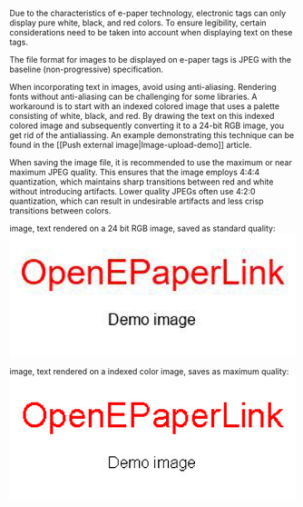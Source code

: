 Due to the characteristics of e-paper technology, electronic tags can only display pure white, black, and red colors. To ensure legibility, certain considerations need to be taken into account when displaying text on these tags.

The file format for images to be displayed on e-paper tags is JPEG with the baseline (non-progressive) specification.

When incorporating text in images, avoid using anti-aliasing. Rendering fonts without anti-aliasing can be challenging for some libraries. A workaround is to start with an indexed colored image that uses a palette consisting of white, black, and red. By drawing the text on this indexed colored image and subsequently converting it to a 24-bit RGB image, you get rid of the antialiassing. An example demonstrating this technique can be found in the [[Push external image|Image-upload-demo]] article.

When saving the image file, it is recommended to use the maximum or near maximum JPEG quality. This ensures that the image employs 4:4:4 quantization, which maintains sharp transitions between red and white without introducing artifacts. Lower quality JPEGs often use 4:2:0 quantization, which can result in undesirable artifacts and less crisp transitions between colors.

image, text rendered on a 24 bit RGB image, saved as standard quality:
![Wrong image](/usage/output-wrong.jpg)

image, text rendered on a indexed color image, saves as maximum quality:
![Correct image](/usage/output-right.jpg)
